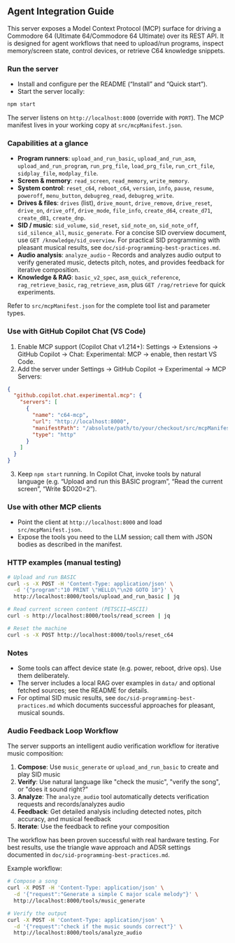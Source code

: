 ## Agent Integration Guide

This server exposes a Model Context Protocol (MCP) surface for driving a Commodore 64 (Ultimate 64/Commodore 64 Ultimate) over its REST API. It is designed for agent workflows that need to upload/run programs, inspect memory/screen state, control devices, or retrieve C64 knowledge snippets.

### Run the server
- Install and configure per the README (“Install” and “Quick start”).
- Start the server locally:

```bash
npm start
```

The server listens on `http://localhost:8000` (override with `PORT`). The MCP manifest lives in your working copy at `src/mcpManifest.json`.

### Capabilities at a glance
- **Program runners**: `upload_and_run_basic`, `upload_and_run_asm`, `upload_and_run_program`, `run_prg_file`, `load_prg_file`, `run_crt_file`, `sidplay_file`, `modplay_file`.
- **Screen & memory**: `read_screen`, `read_memory`, `write_memory`.
- **System control**: `reset_c64`, `reboot_c64`, `version`, `info`, `pause`, `resume`, `poweroff`, `menu_button`, `debugreg_read`, `debugreg_write`.
- **Drives & files**: `drives` (list), `drive_mount`, `drive_remove`, `drive_reset`, `drive_on`, `drive_off`, `drive_mode`, `file_info`, `create_d64`, `create_d71`, `create_d81`, `create_dnp`.
- **SID / music**: `sid_volume`, `sid_reset`, `sid_note_on`, `sid_note_off`, `sid_silence_all`, `music_generate`. For a concise SID overview document, use `GET /knowledge/sid_overview`. For practical SID programming with pleasant musical results, see `doc/sid-programming-best-practices.md`.
- **Audio analysis**: `analyze_audio` - Records and analyzes audio output to verify generated music, detects pitch, notes, and provides feedback for iterative composition.
- **Knowledge & RAG**: `basic_v2_spec`, `asm_quick_reference`, `rag_retrieve_basic`, `rag_retrieve_asm`, plus `GET /rag/retrieve` for quick experiments.

Refer to `src/mcpManifest.json` for the complete tool list and parameter types.

### Use with GitHub Copilot Chat (VS Code)
1) Enable MCP support (Copilot Chat v1.214+): Settings → Extensions → GitHub Copilot → Chat: Experimental: MCP → enable, then restart VS Code.
2) Add the server under Settings → GitHub Copilot → Experimental → MCP Servers:

```json
{
  "github.copilot.chat.experimental.mcp": {
    "servers": [
      {
        "name": "c64-mcp",
        "url": "http://localhost:8000",
        "manifestPath": "/absolute/path/to/your/checkout/src/mcpManifest.json",
        "type": "http"
      }
    ]
  }
}
```

3) Keep `npm start` running. In Copilot Chat, invoke tools by natural language (e.g. “Upload and run this BASIC program”, “Read the current screen”, “Write $D020=2”).

### Use with other MCP clients
- Point the client at `http://localhost:8000` and load `src/mcpManifest.json`.
- Expose the tools you need to the LLM session; call them with JSON bodies as described in the manifest.

### HTTP examples (manual testing)
```bash
# Upload and run BASIC
curl -s -X POST -H 'Content-Type: application/json' \
  -d '{"program":"10 PRINT \"HELLO\"\n20 GOTO 10"}' \
  http://localhost:8000/tools/upload_and_run_basic | jq

# Read current screen content (PETSCII→ASCII)
curl -s http://localhost:8000/tools/read_screen | jq

# Reset the machine
curl -s -X POST http://localhost:8000/tools/reset_c64
```

### Notes
- Some tools can affect device state (e.g. power, reboot, drive ops). Use them deliberately.
- The server includes a local RAG over examples in `data/` and optional fetched sources; see the README for details.
- For optimal SID music results, see `doc/sid-programming-best-practices.md` which documents successful approaches for pleasant, musical sounds.

### Audio Feedback Loop Workflow

The server supports an intelligent audio verification workflow for iterative music composition:

1. **Compose**: Use `music_generate` or `upload_and_run_basic` to create and play SID music
2. **Verify**: Use natural language like "check the music", "verify the song", or "does it sound right?"
3. **Analyze**: The `analyze_audio` tool automatically detects verification requests and records/analyzes audio
4. **Feedback**: Get detailed analysis including detected notes, pitch accuracy, and musical feedback
5. **Iterate**: Use the feedback to refine your composition

The workflow has been proven successful with real hardware testing. For best results, use the triangle wave approach and ADSR settings documented in `doc/sid-programming-best-practices.md`.

Example workflow:

```bash
# Compose a song
curl -X POST -H 'Content-Type: application/json' \
  -d '{"request":"Generate a simple C major scale melody"}' \
  http://localhost:8000/tools/music_generate

# Verify the output  
curl -X POST -H 'Content-Type: application/json' \
  -d '{"request":"check if the music sounds correct"}' \
  http://localhost:8000/tools/analyze_audio
```
